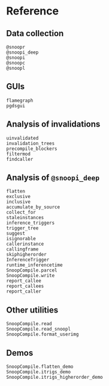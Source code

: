 # Reference

## Data collection

```@docs
@snoopr
@snoopi_deep
@snoopi
@snoopc
@snoopl
```

## GUIs

```@docs
flamegraph
pgdsgui
```

## Analysis of invalidations

```@docs
uinvalidated
invalidation_trees
precompile_blockers
filtermod
findcaller
```

## Analysis of `@snoopi_deep`

```@docs
flatten
exclusive
inclusive
accumulate_by_source
collect_for
staleinstances
inference_triggers
trigger_tree
suggest
isignorable
callerinstance
callingframe
skiphigherorder
InferenceTrigger
runtime_inferencetime
SnoopCompile.parcel
SnoopCompile.write
report_callee
report_callees
report_caller
```

## Other utilities

```@docs
SnoopCompile.read
SnoopCompile.read_snoopl
SnoopCompile.format_userimg
```

## Demos

```@docs
SnoopCompile.flatten_demo
SnoopCompile.itrigs_demo
SnoopCompile.itrigs_higherorder_demo
```
